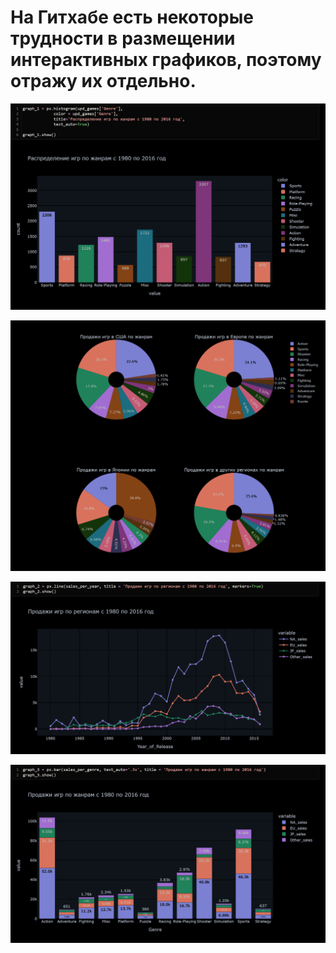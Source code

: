# На Гитхабе есть некоторые трудности в размещении интерактивных графиков, поэтому отражу их отдельно.

![Первый график](https://github.com/Goosolio/Portfolio/blob/main/Project%202/graph_1.png)


![Пироговые диаграммы](https://github.com/Goosolio/Portfolio/blob/main/Project%202/pies.png)


![Второй график](https://github.com/Goosolio/Portfolio/blob/main/Project%202/graph_2.png)


![Третий график](https://github.com/Goosolio/Portfolio/blob/main/Project%202/graph_3.png)
